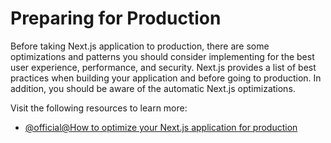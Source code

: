 # Preparing for Production

Before taking Next.js application to production, there are some optimizations and patterns you should consider implementing for the best user experience, performance, and security. Next.js provides a list of best practices when building your application and before going to production. In addition, you should be aware of the automatic Next.js optimizations.

Visit the following resources to learn more:

- [@official@How to optimize your Next.js application for production](https://nextjs.org/docs/app/guides/production-checklist)